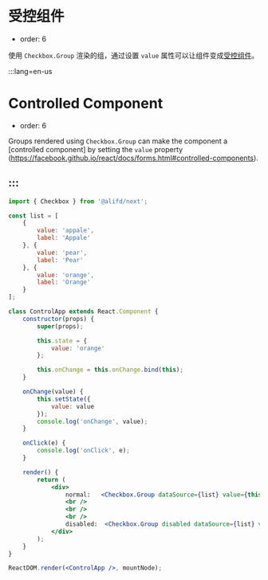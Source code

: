 # 受控组件

- order: 6

使用 `Checkbox.Group` 渲染的组，通过设置 `value` 属性可以让组件变成[受控组件](https://facebook.github.io/react/docs/forms.html#controlled-components)。


:::lang=en-us
# Controlled Component
- order: 6

Groups rendered using `Checkbox.Group` can make the component a [controlled component] by setting the `value` property (https://facebook.github.io/react/docs/forms.html#controlled-components).

:::
---

````jsx
import { Checkbox } from '@alifd/next';

const list = [
    {
        value: 'appale',
        label: 'Appale'
    }, {
        value: 'pear',
        label: 'Pear'
    }, {
        value: 'orange',
        label: 'Orange'
    }
];

class ControlApp extends React.Component {
    constructor(props) {
        super(props);

        this.state = {
            value: 'orange'
        };

        this.onChange = this.onChange.bind(this);
    }

    onChange(value) {
        this.setState({
            value: value
        });
        console.log('onChange', value);
    }

    onClick(e) {
        console.log('onClick', e);
    }

    render() {
        return (
            <div>
                normal:   <Checkbox.Group dataSource={list} value={this.state.value} onChange={this.onChange} />
                <br />
                <br />
                <br />
                disabled:  <Checkbox.Group disabled dataSource={list} value={this.state.value} onChange={this.onChange} />
            </div>
        );
    }
}

ReactDOM.render(<ControlApp />, mountNode);
````

